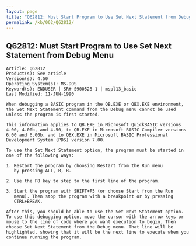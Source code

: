 ```yaml
---
layout: page
title: "Q62812: Must Start Program to Use Set Next Statement from Debug Menu"
permalink: /kb/062/Q62812/
---
```


## Q62812: Must Start Program to Use Set Next Statement from Debug Menu

	Article: Q62812
	Product(s): See article
	Version(s): 4.50
	Operating System(s): MS-DOS
	Keyword(s): ENDUSER | SR# S900528-1 | mspl13_basic
	Last Modified: 11-JUN-1990
	
	When debugging a BASIC program in the QB.EXE or QBX.EXE environment,
	the Set Next Statement command from the Debug menu cannot be used
	unless the program is first started.
	
	This information applies to QB.EXE in Microsoft QuickBASIC versions
	4.00, 4.00b, and 4.50, to QB.EXE in Microsoft BASIC Compiler versions
	6.00 and 6.00b, and to QBX.EXE in Microsoft BASIC Professional
	Development System (PDS) version 7.00.
	
	To use the Set Next Statement option, the program must be started in
	one of the following ways:
	
	1. Restart the program by choosing Restart from the Run menu
	   by pressing ALT, R, R.
	
	2. Use the F8 key to step to the first line of the program.
	
	3. Start the program with SHIFT+F5 (or choose Start from the Run
	   menu). Then stop the program with a breakpoint or by pressing
	   CTRL+BREAK.
	
	After this, you should be able to use the Set Next Statement option.
	To use this debugging option, move the cursor with the arrow keys or
	mouse to the line of code where you want execution to begin. Then
	choose Set Next Statement from the Debug menu. That line will be
	highlighted, showing that it will be the next line to execute when you
	continue running the program.
